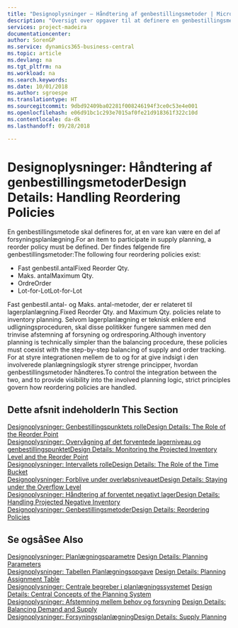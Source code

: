 ```yaml
---
title: "Designoplysninger – Håndtering af genbestillingsmetoder | Microsoft Docs"
description: "Oversigt over opgaver til at definere en genbestillingsmetode i forsyningsplanlægning."
services: project-madeira
documentationcenter: 
author: SorenGP
ms.service: dynamics365-business-central
ms.topic: article
ms.devlang: na
ms.tgt_pltfrm: na
ms.workload: na
ms.search.keywords: 
ms.date: 10/01/2018
ms.author: sgroespe
ms.translationtype: HT
ms.sourcegitcommit: 9dbd92409ba02281f008246194f3ce0c53e4e001
ms.openlocfilehash: e06d91bc1c293e7015af0fe21d918361f322c10d
ms.contentlocale: da-dk
ms.lasthandoff: 09/28/2018

---
```

# <a name="design-details-handling-reordering-policies"></a><span data-ttu-id="eeed5-103">Designoplysninger: Håndtering af genbestillingsmetoder</span><span class="sxs-lookup"><span data-stu-id="eeed5-103">Design Details: Handling Reordering Policies</span></span>
<span data-ttu-id="eeed5-104">En genbestillingsmetode skal defineres for, at en vare kan være en del af forsyningsplanlægning.</span><span class="sxs-lookup"><span data-stu-id="eeed5-104">For an item to participate in supply planning, a reorder policy must be defined.</span></span> <span data-ttu-id="eeed5-105">Der findes følgende fire genbestillingsmetoder:</span><span class="sxs-lookup"><span data-stu-id="eeed5-105">The following four reordering policies exist:</span></span>  
  
* <span data-ttu-id="eeed5-106">Fast genbestil.antal</span><span class="sxs-lookup"><span data-stu-id="eeed5-106">Fixed Reorder Qty.</span></span>  
* <span data-ttu-id="eeed5-107">Maks. antal</span><span class="sxs-lookup"><span data-stu-id="eeed5-107">Maximum Qty.</span></span>  
* <span data-ttu-id="eeed5-108">Ordre</span><span class="sxs-lookup"><span data-stu-id="eeed5-108">Order</span></span>  
* <span data-ttu-id="eeed5-109">Lot-for-Lot</span><span class="sxs-lookup"><span data-stu-id="eeed5-109">Lot-for-Lot</span></span>  
  
<span data-ttu-id="eeed5-110">Fast genbestil.antal- og Maks. antal-metoder, der er relateret til lagerplanlægning.</span><span class="sxs-lookup"><span data-stu-id="eeed5-110">Fixed Reorder Qty. and Maximum Qty. policies relate to inventory planning.</span></span> <span data-ttu-id="eeed5-111">Selvom lagerplanlægning er teknisk enklere end udligningsproceduren, skal disse politikker fungere sammen med den trinvise afstemning af forsyning og ordresporing.</span><span class="sxs-lookup"><span data-stu-id="eeed5-111">Although inventory planning is technically simpler than the balancing procedure, these policies must coexist with the step-by-step balancing of supply and order tracking.</span></span> <span data-ttu-id="eeed5-112">For at styre integrationen mellem de to og for at give indsigt i den involverede planlægningslogik styrer strenge principper, hvordan genbestillingsmetoder håndteres.</span><span class="sxs-lookup"><span data-stu-id="eeed5-112">To control the integration between the two, and to provide visibility into the involved planning logic, strict principles govern how reordering policies are handled.</span></span>  
  
## <a name="in-this-section"></a><span data-ttu-id="eeed5-113">Dette afsnit indeholder</span><span class="sxs-lookup"><span data-stu-id="eeed5-113">In This Section</span></span>  
[<span data-ttu-id="eeed5-114">Designoplysninger: Genbestillingspunktets rolle</span><span class="sxs-lookup"><span data-stu-id="eeed5-114">Design Details: The Role of the Reorder Point</span></span>](design-details-the-role-of-the-reorder-point.md)  
[<span data-ttu-id="eeed5-115">Designoplysninger: Overvågning af det forventede lagerniveau og genbestillingspunktet</span><span class="sxs-lookup"><span data-stu-id="eeed5-115">Design Details: Monitoring the Projected Inventory Level and the Reorder Point</span></span>](design-details-monitoring-the-projected-inventory-level-and-the-reorder-point.md)  
[<span data-ttu-id="eeed5-116">Designoplysninger: Intervallets rolle</span><span class="sxs-lookup"><span data-stu-id="eeed5-116">Design Details: The Role of the Time Bucket</span></span>](design-details-the-role-of-the-time-bucket.md)  
[<span data-ttu-id="eeed5-117">Designoplysninger: Forblive under overløbsniveauet</span><span class="sxs-lookup"><span data-stu-id="eeed5-117">Design Details: Staying under the Overflow Level</span></span>](design-details-staying-under-the-overflow-level.md)  
[<span data-ttu-id="eeed5-118">Designoplysninger: Håndtering af forventet negativt lager</span><span class="sxs-lookup"><span data-stu-id="eeed5-118">Design Details: Handling Projected Negative Inventory</span></span>](design-details-handling-projected-negative-inventory.md)  
[<span data-ttu-id="eeed5-119">Designoplysninger: Genbestillingsmetoder</span><span class="sxs-lookup"><span data-stu-id="eeed5-119">Design Details: Reordering Policies</span></span>](design-details-reordering-policies.md)  
  
## <a name="see-also"></a><span data-ttu-id="eeed5-120">Se også</span><span class="sxs-lookup"><span data-stu-id="eeed5-120">See Also</span></span>  
<span data-ttu-id="eeed5-121">[Designoplysninger: Planlægningsparametre](design-details-planning-parameters.md) </span><span class="sxs-lookup"><span data-stu-id="eeed5-121">[Design Details: Planning Parameters](design-details-planning-parameters.md) </span></span>  
<span data-ttu-id="eeed5-122">[Designoplysninger: Tabellen Planlægningsopgave](design-details-planning-assignment-table.md) </span><span class="sxs-lookup"><span data-stu-id="eeed5-122">[Design Details: Planning Assignment Table](design-details-planning-assignment-table.md) </span></span>  
<span data-ttu-id="eeed5-123">[Designoplysninger: Centrale begreber i planlægningssystemet](design-details-central-concepts-of-the-planning-system.md) </span><span class="sxs-lookup"><span data-stu-id="eeed5-123">[Design Details: Central Concepts of the Planning System](design-details-central-concepts-of-the-planning-system.md) </span></span>  
<span data-ttu-id="eeed5-124">[Designoplysninger: Afstemning mellem behov og forsyning](design-details-balancing-demand-and-supply.md) </span><span class="sxs-lookup"><span data-stu-id="eeed5-124">[Design Details: Balancing Demand and Supply](design-details-balancing-demand-and-supply.md) </span></span>  
[<span data-ttu-id="eeed5-125">Designoplysninger: Forsyningsplanlægning</span><span class="sxs-lookup"><span data-stu-id="eeed5-125">Design Details: Supply Planning</span></span>](design-details-supply-planning.md)
